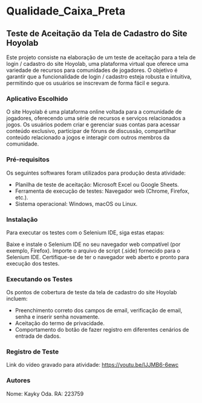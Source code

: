 # Qualidade_Caixa_Preta
## Teste de Aceitação da Tela de Cadastro do Site Hoyolab

Este projeto consiste na elaboração de um teste de aceitação para a tela de login / cadastro do site Hoyolab, uma plataforma virtual que oferece uma variedade de recursos para comunidades de jogadores. O objetivo é garantir que a funcionalidade de login / cadastro esteja robusta e intuitiva, permitindo que os usuários se inscrevam de forma fácil e segura.

### Aplicativo Escolhido

O site Hoyolab é uma plataforma online voltada para a comunidade de jogadores, oferecendo uma série de recursos e serviços relacionados a jogos. Os usuários podem criar e gerenciar suas contas para acessar conteúdo exclusivo, participar de fóruns de discussão, compartilhar conteúdo relacionado a jogos e interagir com outros membros da comunidade.

### Pré-requisitos

Os seguintes softwares foram utilizados para produção desta atividade:

- Planilha de teste de aceitação: Microsoft Excel ou Google Sheets.
- Ferramenta de execução de testes: Navegador web (Chrome, Firefox, etc.).
- Sistema operacional: Windows, macOS ou Linux.


### Instalação

Para executar os testes com o Selenium IDE, siga estas etapas:

Baixe e instale o Selenium IDE no seu navegador web compatível (por exemplo, Firefox).
Importe o arquivo de script (.side) fornecido para o Selenium IDE.
Certifique-se de ter o navegador web aberto e pronto para execução dos testes.

### Executando os Testes

Os pontos de cobertura de teste da tela de cadastro do site Hoyolab incluem:

- Preenchimento correto dos campos de email, verificação de email, senha e inserir senha novamente.
- Aceitação do termo de privacidade.
- Comportamento do botão de fazer registro em diferentes cenários de entrada de dados.

### Registro de Teste

Link do vídeo gravado para atividade: https://youtu.be/IJJMB6-6ewc

### Autores

Nome: Kayky Oda.
RA: 223759
